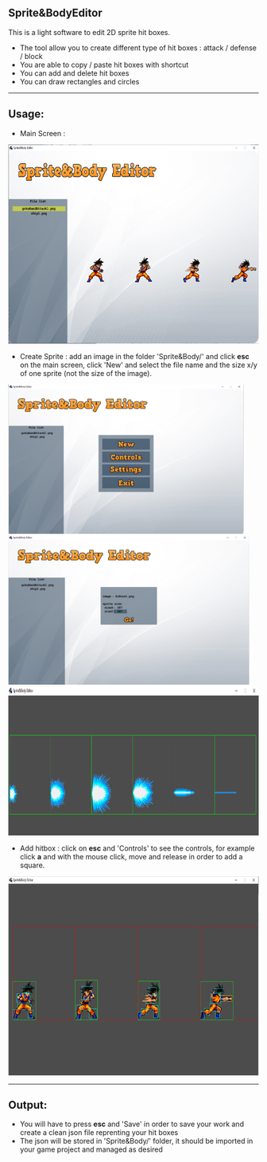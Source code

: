 ## Sprite&BodyEditor

This is a light software to edit 2D sprite hit boxes.

 - The tool allow you to create different type of hit boxes : attack / defense / block
 - You are able to copy / paste hit boxes with shortcut
 - You can add and delete hit boxes
 - You can draw rectangles and circles

-------------------------------------------------------------------------------------------  
## Usage:  


- Main Screen :
<img src="README-images/sbe-menu.PNG" height="400">

- Create Sprite : add an image in the folder 'Sprite&Body/' and click **esc** on the main screen, click 'New' and select the file name and the size x/y of one sprite (not the size of the image).
<img src="README-images/sbe-new.PNG" height="300">
<img src="README-images/sbe-add.PNG" height="300">
<img src="README-images/sbe-created.PNG" height="300">

- Add hitbox : click on **esc** and 'Controls' to see the controls, for example click **a** and with the mouse click, move and release in order to add a square.
<img src="README-images/sbe-edit.PNG" height="400">

-------------------------------------------------------------------------------------------  
## Output:  

- You will have to press **esc** and 'Save' in order to save your work and create a clean json file reprenting your hit boxes
- The json will be stored in 'Sprite&Body/' folder, it should be imported in your game project and managed as desired
